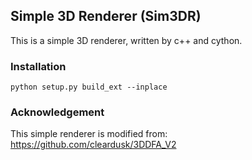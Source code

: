 ## Simple 3D Renderer (Sim3DR)
This is a simple 3D renderer, written by c++ and cython.

### Installation
```shell script
python setup.py build_ext --inplace
```

### Acknowledgement
This simple renderer is modified from: https://github.com/cleardusk/3DDFA_V2